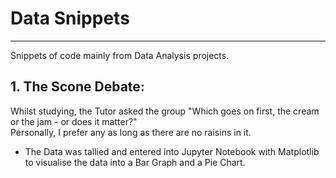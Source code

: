 # Data Snippets
--------------------------------------------------------------  
Snippets of code mainly from Data Analysis projects.  
## 1. The Scone Debate:  
   Whilst studying, the Tutor asked the group "Which goes on first, the cream or the jam - or does it matter?"  
   Personally, I prefer any as long as there are no raisins in it.  
   - The Data was tallied and entered into Jupyter Notebook with Matplotlib to visualise the data into a Bar Graph and a Pie Chart.  

